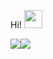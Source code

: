 Hi! <img src="https://github.com/TheDudeThatCode/TheDudeThatCode/blob/master/Assets/Hi.gif" width="29px">




<a href="https://github.com/fauji2317/stat">
<img src="https://raw.githubusercontent.com/fauji2317/codestat/master/generated/overview.svg#gh-dark-mode-only" /><img src="https://raw.githubusercontent.com/fauji2317/codestat/master/generated/languages.svg#gh-dark-mode-only" />
</a>
